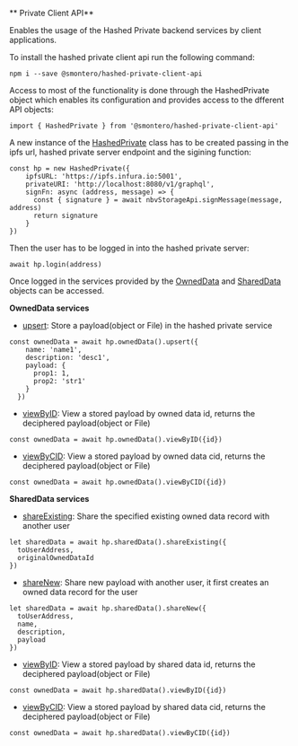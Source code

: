 ** Private Client API**

Enables the usage of the Hashed Private backend services by client applications.

To install the hashed private client api run the following command:

`npm i --save @smontero/hashed-private-client-api`

Access to most of the functionality is done through the HashedPrivate object which enables its configuration and provides access to the dfferent API objects:

`import { HashedPrivate } from '@smontero/hashed-private-client-api'`



A new instance of the [HashedPrivate](https://github.com/hashed-io/hashed-private-client-api/blob/5511ff36594bda72a17a4361524bd5dff66b52df/src/HashedPrivate.js#L6) class has to be created passing in the 
ipfs url, hashed private server endpoint and the sigining function:

```
const hp = new HashedPrivate({
    ipfsURL: 'https://ipfs.infura.io:5001',
    privateURI: 'http://localhost:8080/v1/graphql',
    signFn: async (address, message) => {
      const { signature } = await nbvStorageApi.signMessage(message, address)
      return signature
    }
})
```

Then the user has to be logged in into the hashed private server:

`await hp.login(address)`

Once logged in the services provided by the [OwnedData](https://github.com/hashed-io/hashed-private-client-api/blob/5511ff36594bda72a17a4361524bd5dff66b52df/src/model/OwnedData.js#L98) and [SharedData](https://github.com/hashed-io/hashed-private-client-api/blob/5511ff36594bda72a17a4361524bd5dff66b52df/src/model/SharedData.js#L120) objects can be accessed.  

**OwnedData services**

* [upsert](https://github.com/hashed-io/hashed-private-client-api/blob/5511ff36594bda72a17a4361524bd5dff66b52df/src/model/OwnedData.js#L175): Store a payload(object or File) in the hashed private service

```
const ownedData = await hp.ownedData().upsert({
    name: 'name1',
    description: 'desc1',
    payload: {
      prop1: 1,
      prop2: 'str1'
    }
  })
```

* [viewByID](https://github.com/hashed-io/hashed-private-client-api/blob/5511ff36594bda72a17a4361524bd5dff66b52df/src/model/OwnedData.js#L205): View a stored payload by owned data id, returns the deciphered payload(object or File)

```
const ownedData = await hp.ownedData().viewByID({id})
```

* [viewByCID](https://github.com/hashed-io/hashed-private-client-api/blob/5511ff36594bda72a17a4361524bd5dff66b52df/src/model/OwnedData.js#L199): View a stored payload by owned data cid, returns the deciphered payload(object or File)

```
const ownedData = await hp.ownedData().viewByCID({id})
```

**SharedData services**

* [shareExisting](https://github.com/hashed-io/hashed-private-client-api/blob/5511ff36594bda72a17a4361524bd5dff66b52df/src/model/SharedData.js#L221): Share the specified existing owned data record with another user

```
let sharedData = await hp.sharedData().shareExisting({
  toUserAddress,
  originalOwnedDataId
})
```

* [shareNew](https://github.com/hashed-io/hashed-private-client-api/blob/5511ff36594bda72a17a4361524bd5dff66b52df/src/model/SharedData.js#L189): Share new payload with another user, it first creates an owned data record for the user

```
let sharedData = await hp.sharedData().shareNew({
  toUserAddress,
  name,
  description,
  payload
})
```

* [viewByID](https://github.com/hashed-io/hashed-private-client-api/blob/5511ff36594bda72a17a4361524bd5dff66b52df/src/model/SharedData.js#L294): View a stored payload by shared data id, returns the deciphered payload(object or File)

```
const ownedData = await hp.sharedData().viewByID({id})
```

* [viewByCID](https://github.com/hashed-io/hashed-private-client-api/blob/5511ff36594bda72a17a4361524bd5dff66b52df/src/model/OwnedData.js#L199): View a stored payload by shared data cid, returns the deciphered payload(object or File)

```
const ownedData = await hp.sharedData().viewByCID({id})
```
